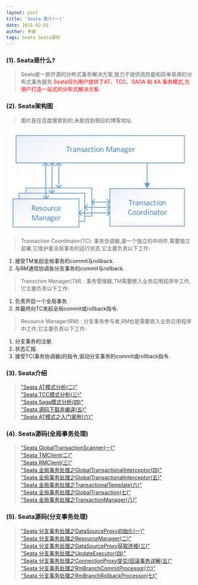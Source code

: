 ```yaml
---
layout: post
title: 'Seata 简介(一)'
date: 2021-02-01
author: 李新
tags: Seata Seata源码
---
```


### (1). Seata是什么?
> Seata是一款开源的分布式事务解决方案,致力于提供高性能和简单易用的分布式事务服务.<font color='red'>Seata将为用户提供了AT、TCC、SAGA 和 XA 事务模式,为用户打造一站式的分布式解决方案.</font>    

### (2). Seata架构图
> 图片是在百度搜索到的,未能找到相应的博客地址. 

!["Seata框架图"](/assets/seata/imgs/seata-architecture.jpg)

> Transaction Coordinator(TC): 事务协调器,是一个独立的中间件,需要独立部署,它维护着全局事务的运行状态,它主要负责以下工作:  
1. 接受TM发起全局事务的commit与rollback.   
2. 与RM通信协调各分支事务的commit与rollback.   

> Transction Manager(TM) : 事务管理器,TM需要嵌入业务应用程序中工作,它主要负责以下工作:  
1. 负责开启一个全局事务.    
2. 并最终向TC发起全局commit或rollback指令.   

> Resource Manager(RM) : 分支事务参与者,RM也是需要嵌入业务应用程序中工作,它主要负责以下工作:  
1. 分支事务的注册.
2. 状态汇报.   
3. 接受TC(事务协调器)的指令,驱动分支事务的commit或rollback指令.   

### (3). Seata介绍
> ["Seata AT模式分析(二)"](/2021/01/28/Seata-AT.html)   
> ["Seata TCC模式分析(三)"](/2021/01/28/Seata-TCC.html)   
> ["Seata Saga模式分析(四)"](/2021/01/28/Seata-Saga.html)   
> ["Seata 源码下载并编译(五)"](/2021/01/28/Seata-Source-Compile.html)   
> ["Seata AT模式之入门案例(六)"](/2021/01/28/Seata-AT-Example.html)  

### (4). Seata源码(全局事务处理)
> ["Seata GlobalTransactionScanner(一)"](/2021/01/29/Seata-Source-GlobalTransactionScanner.html)   
> ["Seata TMClient(二)"](/2021/01/29/Seata-Source-TMClient.html)       
> ["Seata RMClient(三)"](/2021/01/29/Seata-Source-RMClient.html)    
> ["Seata 全局事务处理之GlobalTransactionalInterceptor(四)"](/2021/01/29/Seata-Source-GlobalTransactionalInterceptor.html)    
> ["Seata 全局事务处理之GlobalTransactionalInterceptor(五)"](/2021/01/29/Seata-Source-TransactionalTemplate.html)    
> ["Seata 全局事务处理之TransactionalTemplate(六)"](/2021/01/29/Seata-Source-TransactionalTemplate.html)    
> ["Seata 全局事务处理之GlobalTransaction(七)"](/2021/01/29/Seata-Source-GlobalTransaction.html)    
> ["Seata 全局事务处理之TransactionManager(八)"](/2021/01/29/Seata-Source-TransactionManager.html)

### (5). Seata源码(分支事务处理)
> ["Seata 分支事务处理之DataSourceProxy初始化(一)"](/2021/01/29/Seata-Source-DataSourceProxy-new.html)    
> ["Seata 分支事务处理之ResourceManager(二)"](/2021/01/29/Seata-Source-ResourceManager.html)    
> ["Seata 分支事务处理之DataSourceProxy获取连接(三)"](/2021/01/29/Seata-Source-DataSourceProxy-getConnection.html)    
> ["Seata 分支事务处理之UpdateExecutor(四)"](/2021/01/29/Seata-Source-UpdateExecutor.html)    
> ["Seata 分支事务处理之ConnectionProxy提交/回滚事务详解(五)"](/2021/01/29/Seata-Source-ConnectionProxy-commit.html)    
> ["Seata 分支事务处理之RmBranchCommitProcessor(六)"](/2021/01/29/Seata-Source-RmBranchCommitProcessor.html)    
> ["Seata 分支事务处理之RmBranchRollbackProcessor(七)"](/2021/01/29/Seata-Source-RmBranchRollbackProcessor.html)    

